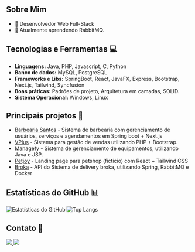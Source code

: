 ## Sobre Mim 
- 🚀 Desenvolvedor Web Full-Stack
- 🌱 Atualmente aprendendo RabbitMQ.

## Tecnologias e Ferramentas 💻
- **Linguagens:** Java, PHP, Javascript, C, Python
- **Banco de dados:** MySQL, PostgreSQL
- **Frameworks e Libs:** SpringBoot, React, JavaFX, Express, Bootstrap, Next.js, Tailwind, Syncfusion
- **Boas práticas:** Padrões de projeto, Arquitetura em camadas, SOLID.
- **Sistema Operacional:** Windows, Linux

## Principais projetos 🚀
- [Barbearia Santos](https://github.com/alyssongab/barbershop) - Sistema de barbearia com gerenciamento de usuários, serviços e agendamentos em Spring boot + Next.js
- [VPlus](https://github.com/alyssongab/vendaplus) - Sistema para gestão de vendas utilizando PHP + Bootstrap.
- [Managefy](https://github.com/alyssongab/managefy) - Sistema de gerenciamento de equipamentos, utilizando Java e JSP.
- [Petjoy](https://github.com/alyssongab/petjoy) - Landing page para petshop (fictício) com React + Tailwind CSS
- [Broka](https://github.com/alyssongab/broka-api) - API do Sistema de delivery broka, utilizando Spring, RabbitMQ e Docker

## Estatísticas do GitHub 📊
![Estatísticas do GitHub](https://github-readme-stats.vercel.app/api?username=alyssongab&show_icons=true&theme=dark)
![Top Langs](https://github-readme-stats.vercel.app/api/top-langs/?username=alyssongab&layout=compact&langs_count=8&theme=dark)

## Contato 📩
<a href="mailto:alysson.gabriel61@gmail.com" target="_blank">
  <img src="https://img.shields.io/badge/Gmail-D14836?style=for-the-badge&logo=gmail&logoColor=white">
</a>
<a href="https://www.linkedin.com/in/alyssongab/" target="_blank">
  <img src="https://img.shields.io/badge/LinkedIn-0077B5?style=for-the-badge&logo=linkedin&logoColor=white">
</a>



